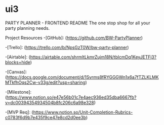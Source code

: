 # ui3


PARTY PLANNER - FRONTEND README
The one stop shop for all your party planning needs.

Project Resources
-[GitHub]: (https://github.com/BW-PartyPlanner)

-[Trello]: (https://trello.com/b/NpsGzT0W/bw-party-planner)

-[Airtable]: (https://airtable.com/shrmltLkmrZujm18N/tblcmDq1KeyJETFj3?blocks=hide)

-[Canvas]: (https://docs.google.com/document/d/1Svrms8fRYGGGWn1x6a7fTZLKLMKMTkfhOqs2Cw-v33g/edit?usp=sharing)

-[Milestone]: (https://www.notion.so/e47e56b01c7e4aec936ed35dba6667fb?v=dc00394354934504b8fc206c6a98e328)

-[MVP Req]: (https://www.notion.so/Unit-Completion-Rubrics-c0783f6d9b7e435f9ce47e8cd2d0ee3b)
